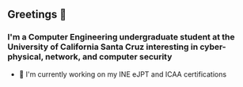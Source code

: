 ## Greetings 👋
### I'm a Computer Engineering undergraduate student at the University of California Santa Cruz interesting in cyber-physical, network, and computer security
- 🌱 I'm currently working on my INE eJPT and ICAA certifications

<!--
**NateCJarrett/NateCJarrett** is a ✨ _special_ ✨ repository because its `README.md` (this file) appears on your GitHub profile.

Here are some ideas to get you started:

- 🔭 I’m currently working on ...
- 🌱 I’m currently learning ...
- 👯 I’m looking to collaborate on ...
- 🤔 I’m looking for help with ...
- 💬 Ask me about ...
- 📫 How to reach me: ...
- 😄 Pronouns: ...
- ⚡ Fun fact: ...
-->

